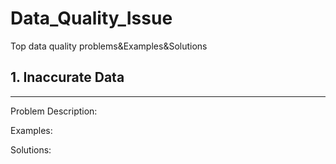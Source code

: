 # Data_Quality_Issue
 Top data quality problems&Examples&Solutions




## 1. Inaccurate Data
---
Problem Description:



Examples: 

Solutions:


